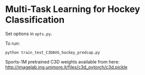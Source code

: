 # Multi-Task Learning for Hockey Classification

Set options in `opts.py`.

To run:

```
python train_test_C3DAVG_hockey_predcap.py
```

Sports-1M pretrained C3D weights available from here: http://imagelab.ing.unimore.it/files/c3d_pytorch/c3d.pickle

